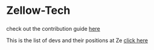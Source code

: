# Zellow-Tech

### 


check out the contribution guide [here](https://github.com/Zellow-Tech/Zellow-Tech/blob/main/contribution_guidelines.md)

This is the list of devs and their positions at Ze [click here](https://github.com/Zellow-Tech/Zellow-Tech/blob/main/developers.md)
